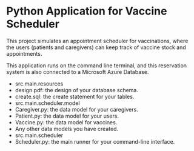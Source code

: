 # Python Application for Vaccine Scheduler

This project simulates an appointment scheduler for vaccinations, where the users (patients and caregivers) can keep
track of vaccine stock and appointments.

This application runs on the command line terminal, and this reservation system is also connected to a Microsoft Azure Database.

- src.main.resources
 - design.pdf: the design of your database schema.
 - create.sql: the create statement for your tables.
- src.main.scheduler.model
 - Caregiver.py: the data model for your caregivers.
 - Patient.py: the data model for your users.
 - Vaccine.py: the data model for vaccines.
 - Any other data models you have created.
- src.main.scheduler
 - Scheduler.py: the main runner for your command-line interface.
